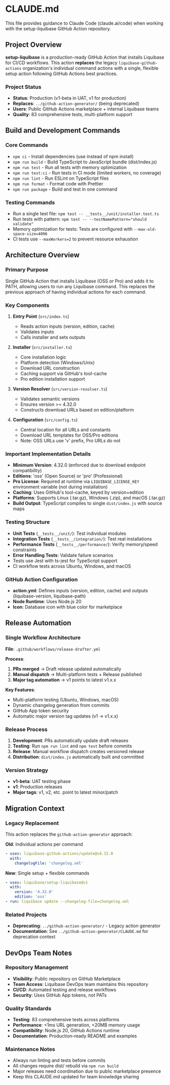 # CLAUDE.md

This file provides guidance to Claude Code (claude.ai/code) when working with the setup-liquibase GitHub Action repository.

## Project Overview

**setup-liquibase** is a production-ready GitHub Action that installs Liquibase for CI/CD workflows. This action **replaces** the legacy `liquibase-github-actions` organization's individual command actions with a single, flexible setup action following GitHub Actions best practices.

### Project Status
- **Status**: Production (v1-beta in UAT, v1 for production)
- **Replaces**: `../github-action-generator/` (being deprecated)
- **Users**: Public GitHub Actions marketplace + internal Liquibase teams
- **Quality**: 83 comprehensive tests, multi-platform support

## Build and Development Commands

### Core Commands
- `npm ci` - Install dependencies (use instead of npm install)
- `npm run build` - Build TypeScript to JavaScript bundle (dist/index.js)
- `npm run test` - Run all tests with memory optimization
- `npm run test:ci` - Run tests in CI mode (limited workers, no coverage)
- `npm run lint` - Run ESLint on TypeScript files
- `npm run format` - Format code with Prettier
- `npm run package` - Build and test in one command

### Testing Commands
- Run a single test file: `npm test -- __tests__/unit/installer.test.ts`
- Run tests with pattern: `npm test -- --testNamePattern="should validate"`
- Memory optimization for tests: Tests are configured with `--max-old-space-size=4096`
- CI tests use `--maxWorkers=2` to prevent resource exhaustion

## Architecture Overview

### Primary Purpose
Single GitHub Action that installs Liquibase (OSS or Pro) and adds it to PATH, allowing users to run any Liquibase command. This replaces the previous approach of having individual actions for each command.

### Key Components

1. **Entry Point** (`src/index.ts`)
   - Reads action inputs (version, edition, cache)
   - Validates inputs
   - Calls installer and sets outputs

2. **Installer** (`src/installer.ts`)
   - Core installation logic
   - Platform detection (Windows/Unix)
   - Download URL construction
   - Caching support via GitHub's tool-cache
   - Pro edition installation support

3. **Version Resolver** (`src/version-resolver.ts`)
   - Validates semantic versions
   - Ensures version >= 4.32.0
   - Constructs download URLs based on edition/platform

4. **Configuration** (`src/config.ts`)
   - Central location for all URLs and constants
   - Download URL templates for OSS/Pro editions
   - Note: OSS URLs use 'v' prefix, Pro URLs do not

### Important Implementation Details

- **Minimum Version**: 4.32.0 (enforced due to download endpoint compatibility)
- **Editions**: 'oss' (Open Source) or 'pro' (Professional)
- **Pro License**: Required at runtime via `LIQUIBASE_LICENSE_KEY` environment variable (not during installation)
- **Caching**: Uses GitHub's tool-cache, keyed by version+edition
- **Platforms**: Supports Linux (.tar.gz), Windows (.zip), and macOS (.tar.gz)
- **Build Output**: TypeScript compiles to single `dist/index.js` with source maps

### Testing Structure

- **Unit Tests** (`__tests__/unit/`): Test individual modules
- **Integration Tests** (`__tests__/integration/`): Test real installations
- **Performance Tests** (`__tests__/performance/`): Verify memory/speed constraints
- **Error Handling Tests**: Validate failure scenarios
- Tests use Jest with ts-jest for TypeScript support
- CI workflow tests across Ubuntu, Windows, and macOS

### GitHub Action Configuration

- **action.yml**: Defines inputs (version, edition, cache) and outputs (liquibase-version, liquibase-path)
- **Node Runtime**: Uses Node.js 20
- **Icon**: Database icon with blue color for marketplace

## Release Automation

### Single Workflow Architecture
**File**: `.github/workflows/release-drafter.yml`

**Process**:
1. **PRs merged** → Draft release updated automatically
2. **Manual dispatch** → Multi-platform tests + Release published
3. **Major tag automation** → v1 points to latest v1.x.x

**Key Features**:
- Multi-platform testing (Ubuntu, Windows, macOS)
- Dynamic changelog generation from commits
- GitHub App token security
- Automatic major version tag updates (v1 → v1.x.x)

### Release Process
1. **Development**: PRs automatically update draft releases
2. **Testing**: Run `npm run lint` and `npm test` before commits
3. **Release**: Manual workflow dispatch creates versioned release
4. **Distribution**: `dist/index.js` automatically built and committed

### Version Strategy
- **v1-beta**: UAT testing phase
- **v1**: Production releases
- **Major tags**: v1, v2, etc. point to latest minor/patch

## Migration Context

### Legacy Replacement
This action replaces the `github-action-generator` approach:

**Old**: Individual actions per command
```yaml
- uses: liquibase-github-actions/update@v4.32.0
  with:
    changelogFile: 'changelog.xml'
```

**New**: Single setup + flexible commands
```yaml
- uses: liquibase/setup-liquibase@v1
  with:
    version: '4.32.0'
    edition: 'oss'
- run: liquibase update --changelog-file=changelog.xml
```

### Related Projects
- **Deprecating**: `../github-action-generator/` - Legacy action generator
- **Documentation**: See `../github-action-generator/CLAUDE.md` for deprecation context

## DevOps Team Notes

### Repository Management
- **Visibility**: Public repository on GitHub Marketplace
- **Team Access**: Liquibase DevOps team maintains this repository
- **CI/CD**: Automated testing and release workflows
- **Security**: Uses GitHub App tokens, not PATs

### Quality Standards
- **Testing**: 83 comprehensive tests across platforms
- **Performance**: <1ms URL generation, <20MB memory usage
- **Compatibility**: Node.js 20, GitHub Actions runtime
- **Documentation**: Production-ready README and examples

### Maintenance Notes
- Always run linting and tests before commits
- All changes require dist/ rebuild via `npm run build`
- Major releases need coordination due to public marketplace presence
- Keep this CLAUDE.md updated for team knowledge sharing